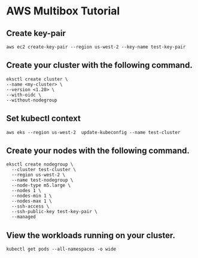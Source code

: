 # AWS Multibox Tutorial

## Create key-pair

```text
aws ec2 create-key-pair --region us-west-2 --key-name test-key-pair
```

## Create your cluster with the following command.

```text
eksctl create cluster \
--name <my-cluster> \
--version <1.20> \
--with-oidc \
--without-nodegroup
```

## Set kubectl context

```text
aws eks --region us-west-2  update-kubeconfig --name test-cluster
```

## Create your nodes with the following command.

```text
eksctl create nodegroup \
  --cluster test-cluster \
  --region us-west-2 \
  --name test-nodegroup \
  --node-type m5.large \
  --nodes 1 \
  --nodes-min 1 \
  --nodes-max 1 \
  --ssh-access \
  --ssh-public-key test-key-pair \
  --managed
```

## View the workloads running on your cluster.

```text
kubectl get pods --all-namespaces -o wide
```

